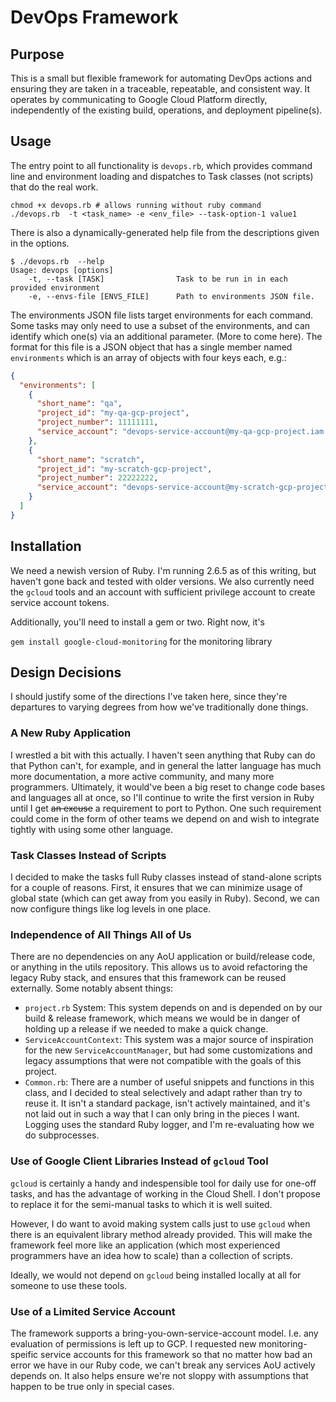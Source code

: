 # DevOps Framework

## Purpose
This is a small but flexible framework for automating DevOps actions and ensuring they are
taken in a traceable, repeatable, and consistent way. It operates by  communicating to Google Cloud Platform
directly, independently of the existing build, operations, and deployment pipeline(s).

## Usage
The entry point to all functionality is `devops.rb`, which provides command line and environment
loading and dispatches to Task classes (not scripts) that do the real work.

```
chmod +x devops.rb # allows running without ruby command
./devops.rb  -t <task_name> -e <env_file> --task-option-1 value1
```

There is also a dynamically-generated help file from the descriptions given in the options.

```
$ ./devops.rb  --help
Usage: devops [options]
    -t, --task [TASK]                Task to be run in in each provided environment
    -e, --envs-file [ENVS_FILE]      Path to environments JSON file.
```

The environments JSON file lists target environments for each command.
Some tasks may only need to use a subset of the environments, and can identify which 
one(s) via an additional parameter. (More to come here). The format for this file is 
a JSON object that has a single member named `environments` which is an
array of objects with four keys each, e.g.:
```json
{
  "environments": [
    {
      "short_name": "qa",
      "project_id": "my-qa-gcp-project",
      "project_number": 11111111,
      "service_account": "devops-service-account@my-qa-gcp-project.iam.gserviceaccount.com"
    },
    {
      "short_name": "scratch",
      "project_id": "my-scratch-gcp-project",
      "project_number": 22222222,
      "service_account": "devops-service-account@my-scratch-gcp-project.iam.gserviceaccount.com"
    }
  ]
}

```

##  Installation
We need a newish version of Ruby. I'm running 2.6.5 as of this writing, but haven't gone
back and tested with older versions. We also currently need the `gcloud` tools and an account with
sufficient privilege account to create service account tokens.

Additionally, you'll need to install a gem or two. Right now, it's

`gem install google-cloud-monitoring` for the monitoring library

## Design Decisions
I should justify some of the  directions I've taken here, since they're departures to varying
degrees from how we've traditionally done things.

### A New Ruby Application
I wrestled a bit with this actually. I haven't seen anything that Ruby can do that Python can't,
for example, and in general the latter language has much more documentation, a more active
community, and many more programmers. Ultimately, it would've  been a big reset to change
code bases and languages all at once, so I'll continue to write the first  version in Ruby until
I get ~~an excuse~~ a requirement to port to Python. One such requirement could come in the form
of other teams we depend  on and wish to integrate tightly with using some other language.

### Task Classes Instead of Scripts
I  decided to make the tasks full  Ruby classes instead of stand-alone scripts for a couple  of reasons.
First, it ensures that we can minimize usage of global state (which can get away from you easily
in Ruby). Second, we can now configure things  like log levels in one place.

### Independence of All Things All of Us
There are no dependencies on any AoU application or build/release code, or anything in
the utils repository. This allows us to avoid refactoring the legacy Ruby stack, and ensures
that this framework can be reused externally. Some notably absent things:
* `project.rb` System: This system depends on and is depended on by our  build & release framework, 
which means we would be in danger of holding up a release if we needed to make a quick change.
* `ServiceAccountContext`: This system was a  major source of inspiration  for the new
 `ServiceAccountManager`, but had some customizations and legacy assumptions that were not compatible with the goals
 of this project.
* `Common.rb`: There are a number of useful snippets and  functions in this class, and I decided to steal
selectively and adapt rather than try to reuse it. It isn't a standard package, isn't actively maintained,
and it's not laid out in such a way that I can only bring in the  pieces I want. Logging  uses the
standard Ruby logger, and I'm re-evaluating how we do subprocesses.

### Use of Google Client Libraries Instead of `gcloud` Tool
`gcloud` is certainly a handy and indespensible tool for daily use for one-off tasks,
and has the advantage of working in the Cloud Shell. I don't propose to replace it for the
semi-manual tasks to which it is well suited.

However, I do want to avoid making  system calls just to use `gcloud` when there is an equivalent
library method already provided. This will make the framework feel more like an application
(which most experienced programmers have an idea how to scale) than a collection of scripts.

Ideally, we would not depend on `gcloud` being installed locally at all for someone to use
these tools.

### Use of a Limited Service Account
The framework supports a bring-you-own-service-account model. I.e. any evaluation of permissions
is left up to GCP. I requested new  monitoring-speific service accounts for this framework so
that no matter how bad an error we have in our Ruby code, we can't break any services AoU actively
depends on. It also helps ensure we're not sloppy with assumptions that happen to be true
only in special cases.
